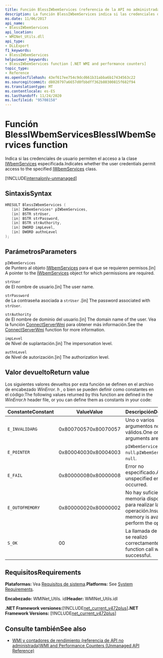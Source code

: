 ```yaml
---
title: Función BlessIWbemServices (referencia de la API no administrada)
description: La función BlessIWbemServices indica si las credenciales de usuario permiten el acceso a una clase IWbemServices.
ms.date: 11/06/2017
api_name:
- BlessIWbemServices
api_location:
- WMINet_Utils.dll
api_type:
- DLLExport
f1_keywords:
- BlessIWbemServices
helpviewer_keywords:
- BlessIWbemServices function [.NET WMI and performance counters]
topic_type:
- Reference
ms.openlocfilehash: 43ef617ee754c9dcd661b31abba6b17434563c22
ms.sourcegitcommit: d8020797a6657d0fbbdff362b80300815f682f94
ms.translationtype: MT
ms.contentlocale: es-ES
ms.lasthandoff: 11/24/2020
ms.locfileid: "95708158"
---
```

# <a name="blessiwbemservices-function"></a><span data-ttu-id="e625d-103">Función BlessIWbemServices</span><span class="sxs-lookup"><span data-stu-id="e625d-103">BlessIWbemServices function</span></span>

<span data-ttu-id="e625d-104">Indica si las credenciales de usuario permiten el acceso a la clase [IWbemServices](/windows/desktop/api/wbemcli/nn-wbemcli-iwbemservices) especificada.</span><span class="sxs-lookup"><span data-stu-id="e625d-104">Indicates whether the user credentials permit access to the specified [IWbemServices](/windows/desktop/api/wbemcli/nn-wbemcli-iwbemservices) class.</span></span>
  
[!INCLUDE[internalonly-unmanaged](../../../../includes/internalonly-unmanaged.md)]
  
## <a name="syntax"></a><span data-ttu-id="e625d-105">Sintaxis</span><span class="sxs-lookup"><span data-stu-id="e625d-105">Syntax</span></span>  
  
```cpp
HRESULT BlessIWbemServices (
   [in] IWbemServices* pIWbemServices,
   [in] BSTR strUser,
   [in] BSTR strPassword,
   [in] BSTR strAuthority,
   [in] DWORD impLevel,
   [in] DWORD authnLevel
);
```  

## <a name="parameters"></a><span data-ttu-id="e625d-106">Parámetros</span><span class="sxs-lookup"><span data-stu-id="e625d-106">Parameters</span></span>

`pIWbemServices`\
<span data-ttu-id="e625d-107">de Puntero al objeto [IWbemServices](/windows/desktop/api/wbemcli/nn-wbemcli-iwbemservices) para el que se requieren permisos.</span><span class="sxs-lookup"><span data-stu-id="e625d-107">[in] A pointer to the [IWbemServices](/windows/desktop/api/wbemcli/nn-wbemcli-iwbemservices) object for which permissions are required.</span></span>

`strUser`\
<span data-ttu-id="e625d-108">de El nombre de usuario.</span><span class="sxs-lookup"><span data-stu-id="e625d-108">[in] The user name.</span></span>

`strPassword`\
<span data-ttu-id="e625d-109">de La contraseña asociada a `strUser` .</span><span class="sxs-lookup"><span data-stu-id="e625d-109">[in] The password associated with `strUser`.</span></span>

`strAuthority`\
<span data-ttu-id="e625d-110">de El nombre de dominio del usuario.</span><span class="sxs-lookup"><span data-stu-id="e625d-110">[in] The domain name of the user.</span></span> <span data-ttu-id="e625d-111">Vea la función [ConnectServerWmi](connectserverwmi.md) para obtener más información.</span><span class="sxs-lookup"><span data-stu-id="e625d-111">See the [ConnectServerWmi](connectserverwmi.md) function for more information.</span></span>

`impLevel`\
<span data-ttu-id="e625d-112">de Nivel de suplantación.</span><span class="sxs-lookup"><span data-stu-id="e625d-112">[in] The impersonation level.</span></span>

`authnLevel`\
<span data-ttu-id="e625d-113">de Nivel de autorización.</span><span class="sxs-lookup"><span data-stu-id="e625d-113">[in] The authorization level.</span></span>

## <a name="return-value"></a><span data-ttu-id="e625d-114">Valor devuelto</span><span class="sxs-lookup"><span data-stu-id="e625d-114">Return value</span></span>

<span data-ttu-id="e625d-115">Los siguientes valores devueltos por esta función se definen en el archivo de encabezado *WinError. h* , o bien se pueden definir como constantes en el código:</span><span class="sxs-lookup"><span data-stu-id="e625d-115">The following values returned by this function are defined in the *WinError.h* header file, or you can define them as constants in your code:</span></span>

|<span data-ttu-id="e625d-116">Constante</span><span class="sxs-lookup"><span data-stu-id="e625d-116">Constant</span></span>  |<span data-ttu-id="e625d-117">Value</span><span class="sxs-lookup"><span data-stu-id="e625d-117">Value</span></span>  |<span data-ttu-id="e625d-118">Descripción</span><span class="sxs-lookup"><span data-stu-id="e625d-118">Description</span></span>  |
|---------|---------|---------|
| `E_INVALIDARG` | <span data-ttu-id="e625d-119">0x80070057</span><span class="sxs-lookup"><span data-stu-id="e625d-119">0x80070057</span></span> | <span data-ttu-id="e625d-120">Uno o varios argumentos no son válidos.</span><span class="sxs-lookup"><span data-stu-id="e625d-120">One or more arguments are invalid.</span></span> |
| `E_POINTER` | <span data-ttu-id="e625d-121">0x80004003</span><span class="sxs-lookup"><span data-stu-id="e625d-121">0x80004003</span></span> | <span data-ttu-id="e625d-122">`pIWbemServices` es `null`.</span><span class="sxs-lookup"><span data-stu-id="e625d-122">`pIWbemServices` is `null`.</span></span> |
| `E_FAIL` | <span data-ttu-id="e625d-123">0x80000008</span><span class="sxs-lookup"><span data-stu-id="e625d-123">0x80000008</span></span> | <span data-ttu-id="e625d-124">Error no especificado.</span><span class="sxs-lookup"><span data-stu-id="e625d-124">An unspecified error has occurred.</span></span> |
| `E_OUTOFMEMORY` | <span data-ttu-id="e625d-125">0x80000002</span><span class="sxs-lookup"><span data-stu-id="e625d-125">0x80000002</span></span> | <span data-ttu-id="e625d-126">No hay suficiente memoria disponible para realizar la operación.</span><span class="sxs-lookup"><span data-stu-id="e625d-126">Insufficient memory is available to perform the operation.</span></span> |
| `S_OK` | <span data-ttu-id="e625d-127">0</span><span class="sxs-lookup"><span data-stu-id="e625d-127">0</span></span> | <span data-ttu-id="e625d-128">La llamada de función se realizó correctamente.</span><span class="sxs-lookup"><span data-stu-id="e625d-128">The function call was successful.</span></span> |

## <a name="requirements"></a><span data-ttu-id="e625d-129">Requisitos</span><span class="sxs-lookup"><span data-stu-id="e625d-129">Requirements</span></span>  

 <span data-ttu-id="e625d-130">**Plataformas:** Vea [Requisitos de sistema](../../get-started/system-requirements.md).</span><span class="sxs-lookup"><span data-stu-id="e625d-130">**Platforms:** See [System Requirements](../../get-started/system-requirements.md).</span></span>  
  
 <span data-ttu-id="e625d-131">**Encabezado:** WMINet_Utils. idl</span><span class="sxs-lookup"><span data-stu-id="e625d-131">**Header:** WMINet_Utils.idl</span></span>  
  
 <span data-ttu-id="e625d-132">**.NET Framework versiones:**[!INCLUDE[net_current_v472plus](../../../../includes/net-current-v472plus.md)]</span><span class="sxs-lookup"><span data-stu-id="e625d-132">**.NET Framework Versions:** [!INCLUDE[net_current_v472plus](../../../../includes/net-current-v472plus.md)]</span></span>  
  
## <a name="see-also"></a><span data-ttu-id="e625d-133">Consulte también</span><span class="sxs-lookup"><span data-stu-id="e625d-133">See also</span></span>

- [<span data-ttu-id="e625d-134">WMI y contadores de rendimiento (referencia de API no administrada)</span><span class="sxs-lookup"><span data-stu-id="e625d-134">WMI and Performance Counters (Unmanaged API Reference)</span></span>](index.md)
